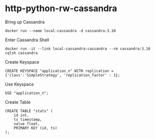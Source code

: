 # http-python-rw-cassandra

Bring up Cassandra

```
docker run --name local-cassandra -d cassandra:3.10
```

Enter Cassandra Shell

```
docker run -it --link local-cassandra:cassandra --rm cassandra:3.10 cqlsh cassandra
```

Create Keyspace

```
CREATE KEYSPACE "application_n" WITH replication = {'class':'SimpleStrategy', 'replication_factor' : 1};
```

Use Keyspace

```
USE "application_n";
```

Create Table

```
CREATE TABLE "stats" (
    id int,
    ts timestamp,
    value float,
    PRIMARY KEY (id, ts)
);
```
